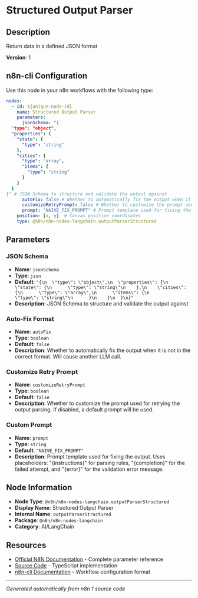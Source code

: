 # Structured Output Parser

## Description

Return data in a defined JSON format

**Version**: 1

## n8n-cli Configuration

Use this node in your n8n workflows with the following type:

```yaml
nodes:
  - id: ${unique-node-id}
    name: Structured Output Parser
    parameters:
      jsonSchema: "{
  "type": "object",
  "properties": {
    "state": {
      "type": "string"
    },
    "cities": {
      "type": "array",
      "items": {
        "type": "string"
      }
    }
  }
}" # JSON Schema to structure and validate the output against
      autoFix: false # Whether to automatically fix the output when it is not in the correct format. Will cause another LLM call.
      customizeRetryPrompt: false # Whether to customize the prompt used for retrying the output parsing. If disabled, a default prompt will be used.
      prompt: "NAIVE_FIX_PROMPT" # Prompt template used for fixing the output. Uses placeholders: "{instructions}" for parsing rules, "{completion}" for the failed attempt, and "{error}" for the validation error message.
    position: [x, y]  # Canvas position coordinates
    type: @n8n/n8n-nodes-langchain.outputParserStructured
```

## Parameters

### JSON Schema

- **Name**: `jsonSchema`
- **Type**: `json`
- **Default**: `"{\n  \"type\": \"object\",\n  \"properties\": {\n    \"state\": {\n      \"type\": \"string\"\n    },\n    \"cities\": {\n      \"type\": \"array\",\n      \"items\": {\n        \"type\": \"string\"\n      }\n    }\n  }\n}"`
- **Description**: JSON Schema to structure and validate the output against

### Auto-Fix Format

- **Name**: `autoFix`
- **Type**: `boolean`
- **Default**: `false`
- **Description**: Whether to automatically fix the output when it is not in the correct format. Will cause another LLM call.

### Customize Retry Prompt

- **Name**: `customizeRetryPrompt`
- **Type**: `boolean`
- **Default**: `false`
- **Description**: Whether to customize the prompt used for retrying the output parsing. If disabled, a default prompt will be used.

### Custom Prompt

- **Name**: `prompt`
- **Type**: `string`
- **Default**: `"NAIVE_FIX_PROMPT"`
- **Description**: Prompt template used for fixing the output. Uses placeholders: "{instructions}" for parsing rules, "{completion}" for the failed attempt, and "{error}" for the validation error message.


## Node Information

- **Node Type**: `@n8n/n8n-nodes-langchain.outputParserStructured`
- **Display Name**: Structured Output Parser
- **Internal Name**: `outputParserStructured`
- **Package**: `@n8n/n8n-nodes-langchain`
- **Category**: AI/LangChain

## Resources

- [Official N8N Documentation](https://docs.n8n.io/integrations/builtin/cluster-nodes/root-nodes/n8n-nodes-langchain.outputparserstructured/) - Complete parameter reference
- [Source Code](https://github.com/n8n-io/n8n/blob/master/packages/@n8n/nodes-langchain/nodes/output_parser/OutputParserStructured/OutputParserStructured.node.ts) - TypeScript implementation
- [n8n-cli Documentation](https://github.com/edenreich/n8n-cli) - Workflow configuration format

---
*Generated automatically from n8n 1 source code*
